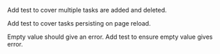 Add test to cover multiple tasks are added and deleted.

Add test to cover tasks persisting on page reload.

Empty value should give an error. Add test to ensure empty value gives error.